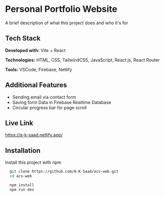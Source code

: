 # Personal Portfolio Website

A brief description of what this project does and who it's for

## Tech Stack

**Developed with:** Vite + React

**Technologies:** HTML, CSS, TailwindCSS, JavaScript, React.js, React Router

**Tools:** VSCode, Firebase, Netlify

## Additional Features

- Sending email via contact form
- Saving form Data in Firebase Realtime Database
- Circular progress bar for page scroll

## Live Link

https://a-k-saad.netlify.app/

## Installation

Install this project with npm

```bash
  git clone https://github.com/A-K-Saad/acs-web.git
  cd acs-web
```

```bash
  npm install
  npm run dev
```
